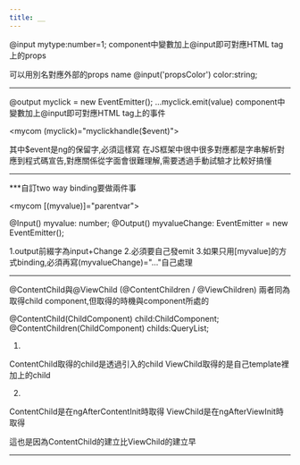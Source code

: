 ```yaml
---
title: __
---
```



@input
mytype:number=1;
component中變數加上@input即可對應HTML tag上的props

可以用別名對應外部的props name
@input('propsColor') color:string;

---

@output
myclick = new EventEmitter<number>();
...myclick.emit(value)
component中變數加上@input即可對應HTML tag上的事件

<mycom (myclick)="myclickhandle($event)">
</mycom>

其中$event是ng的保留字,必須這樣寫
在JS框架中很中很多對應都是字串解析對應到程式碼宣告,對應關係從字面會很難理解,需要透過手動試驗才比較好搞懂

---

***自訂two way binding要做兩件事

<mycom [(myvalue)]="parentvar"><mycom>

@Input() myvalue: number;
@Output() myvalueChange: EventEmitter<number> = new EventEmitter<number>();

1.output前綴字為input+Change
2.必須要自己發emit
3.如果只用[myvalue]的方式binding,必須再寫(myvalueChange)="..."自己處理

---

@ContentChild與@ViewChild  (@ContentChildren / @ViewChildren)
兩者同為取得child component,但取得的時機與component所處的

@ContentChild(ChildComponent) child:ChildComponent;
@ContentChildren(ChildComponent) childs:QueryList<ChildComponent>;

1.
ContentChild取得的child是透過<ng-content>引入的child
ViewChild取得的是自己template裡加上的child

2.
ContentChild是在ngAfterContentInit時取得
ViewChild是在ngAfterViewInit時取得

這也是因為ContentChild的建立比ViewChild的建立早

---

